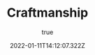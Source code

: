 ---
title: 'Craftmanship'
excerpt: 'This space intentionally left blank.'
coverImage: '/assets/blog/craftmanship/cover.jpg'
date: '2022-01-11T14:12:07.322Z'
author:
  name: Matt Thornton
  picture: '/assets/blog/authors/matt.png'
ogImage:
  url: '/assets/blog/craftmanship/cover.jpg'
---